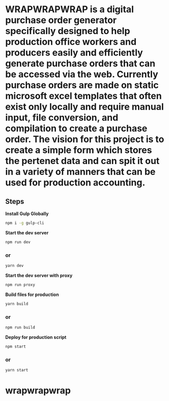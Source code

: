 # WRAPWRAPWRAP is a digital purchase order generator specifically designed to help production office workers and producers easily and efficiently generate purchase orders that can be accessed via the web. Currently purchase orders are made on static microsoft excel templates that often exist only locally and require manual input, file conversion, and compilation to create a purchase order. The vision for this project is to create a simple form which stores the pertenet data and can spit it out in a variety of manners that can be used for production accounting. 


## Steps

**Install Gulp Globally**
```bash
npm i -g gulp-cli
```

**Start the dev server**
```bash
npm run dev
```
### or
```bash
yarn dev
```

**Start the dev server with proxy**
```bash
npm run proxy
```

**Build files for production**
```bash
yarn build
```
### or

```bash
npm run build
```

**Deploy for production script**
```bash
npm start
```
### or
```bash
yarn start
```
# wrapwrapwrap
